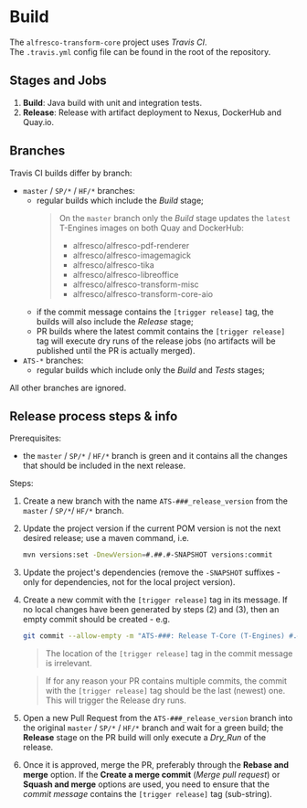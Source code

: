 # Build
The `alfresco-transform-core` project uses _Travis CI_. \
The `.travis.yml` config file can be found in the root of the repository.


## Stages and Jobs
1. **Build**: Java build with unit and integration tests.
2. **Release**: Release with artifact deployment to Nexus, DockerHub and Quay.io.


## Branches
Travis CI builds differ by branch:
* `master` / `SP/*` / `HF/*` branches:
  - regular builds which include the _Build_ stage;
    > On the `master` branch only the _Build_ stage updates the `latest` T-Engines images on
    > both Quay and DockerHub:
    > - alfresco/alfresco-pdf-renderer
    > - alfresco/alfresco-imagemagick
    > - alfresco/alfresco-tika
    > - alfresco/alfresco-libreoffice
    > - alfresco/alfresco-transform-misc
    > - alfresco/alfresco-transform-core-aio
  - if the commit message contains the `[trigger release]` tag, the builds will also
  include the _Release_ stage;
  - PR builds where the latest commit contains the `[trigger release]` tag will execute dry runs
  of the release jobs (no artifacts will be published until the PR is actually merged).
* `ATS-*` branches:
  - regular builds which include only the _Build_ and _Tests_ stages;

All other branches are ignored.


## Release process steps & info
Prerequisites:
 - the `master` / `SP/*` / `HF/*` branch is green and it contains all the changes that should be
 included in the next release.

Steps:
1. Create a new branch with the name `ATS-###_release_version` from the `master` / `SP/*`/ `HF/*`
branch.
2. Update the project version if the current POM version is not the next desired release; use a
maven command, i.e.
    ```bash
    mvn versions:set -DnewVersion=#.##.#-SNAPSHOT versions:commit
    ```
3. Update the project's dependencies (remove the `-SNAPSHOT` suffixes - only for dependencies, not
 for the local project version).
4. Create a new commit with the `[trigger release]` tag in its message. If no local changes have
been generated by steps (2) and (3), then an empty commit should be created - e.g.
     ```bash
     git commit --allow-empty -m "ATS-###: Release T-Core (T-Engines) #.##.# [trigger release]"
     ```

     > The location of the `[trigger release]` tag in the commit message is irrelevant.

     > If for any reason your PR contains multiple commits, the commit with the `[trigger release]`
     tag should be the last (newest) one. This will trigger the Release dry runs.
5. Open a new Pull Request from the `ATS-###_release_version` branch into the original
`master` / `SP/*` / `HF/*` branch and wait for a green build; the **Release** stage on the PR build
 will only execute a _Dry_Run_ of the release.
6. Once it is approved, merge the PR, preferably through the **Rebase and merge** option. If the
**Create a merge commit** (_Merge pull request_) or **Squash and merge** options are used, you
need to ensure that the _commit message_ contains the `[trigger release]` tag (sub-string).
